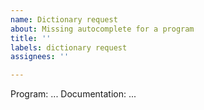 ```yaml
---
name: Dictionary request
about: Missing autocomplete for a program
title: ''
labels: dictionary request
assignees: ''

---
```


Program: ...
Documentation: ...
